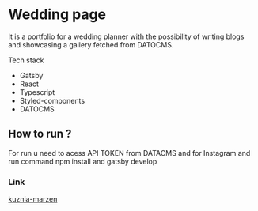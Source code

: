 <h1> Wedding page </h1>

<p>It is a portfolio for a wedding planner with the possibility of writing blogs and showcasing a gallery fetched from DATOCMS.</p>
<p>Tech stack</p>

<ul>
 <li>Gatsby</li>
 <li>React</li>
 <li>Typescript</li>
 <li>Styled-components</li>
 <li>DATOCMS</li>
</ul>

<h2>How to run ? </h2> 
<p>For run u need to acess API TOKEN from DATACMS and for Instagram and run command npm install and gatsby develop</p>

<h3>Link</h3>
<a href='https://kuznia-marzen.pl/'>kuznia-marzen</a>


